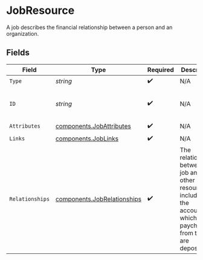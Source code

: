 # JobResource

A job describes the financial relationship between a person and an organization.


## Fields

| Field                                                                                                                         | Type                                                                                                                          | Required                                                                                                                      | Description                                                                                                                   | Example                                                                                                                       |
| ----------------------------------------------------------------------------------------------------------------------------- | ----------------------------------------------------------------------------------------------------------------------------- | ----------------------------------------------------------------------------------------------------------------------------- | ----------------------------------------------------------------------------------------------------------------------------- | ----------------------------------------------------------------------------------------------------------------------------- |
| `Type`                                                                                                                        | *string*                                                                                                                      | :heavy_check_mark:                                                                                                            | N/A                                                                                                                           |                                                                                                                               |
| `ID`                                                                                                                          | *string*                                                                                                                      | :heavy_check_mark:                                                                                                            | N/A                                                                                                                           | e9d84b0d-92ba-43c9-93bf-7c993313fa6f                                                                                          |
| `Attributes`                                                                                                                  | [components.JobAttributes](../../models/components/jobattributes.md)                                                          | :heavy_check_mark:                                                                                                            | N/A                                                                                                                           |                                                                                                                               |
| `Links`                                                                                                                       | [components.JobLinks](../../models/components/joblinks.md)                                                                    | :heavy_check_mark:                                                                                                            | N/A                                                                                                                           |                                                                                                                               |
| `Relationships`                                                                                                               | [components.JobRelationships](../../models/components/jobrelationships.md)                                                    | :heavy_check_mark:                                                                                                            | The relationships between the job and other resources, including the accounts to which paychecks from this job are deposited. |                                                                                                                               |